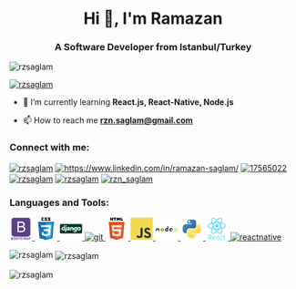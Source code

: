 <h1 align="center">Hi 👋, I'm Ramazan</h1>
<h3 align="center">A Software Developer from Istanbul/Turkey</h3>

<p align="left"> <img src="https://komarev.com/ghpvc/?username=rzsaglam&label=Profile%20views&color=0e75b6&style=flat" alt="rzsaglam" /> </p>

<p align="left"> <a href="https://github.com/ryo-ma/github-profile-trophy"><img src="https://github-profile-trophy.vercel.app/?username=rzsaglam" alt="rzsaglam" /></a> </p>


- 🌱 I’m currently learning **React.js, React-Native, Node.js**

- 📫 How to reach me **rzn.saglam@gmail.com**

<h3 align="left">Connect with me:</h3>
<p align="left">
<a href="https://twitter.com/rzsaglam" target="blank"><img align="center" src="https://raw.githubusercontent.com/rahuldkjain/github-profile-readme-generator/master/src/images/icons/Social/twitter.svg" alt="rzsaglam" height="30" width="40" /></a>
<a href="https://linkedin.com/in/https://www.linkedin.com/in/ramazan-saglam/" target="blank"><img align="center" src="https://raw.githubusercontent.com/rahuldkjain/github-profile-readme-generator/master/src/images/icons/Social/linked-in-alt.svg" alt="https://www.linkedin.com/in/ramazan-saglam/" height="30" width="40" /></a>
<a href="https://stackoverflow.com/users/17565022" target="blank"><img align="center" src="https://raw.githubusercontent.com/rahuldkjain/github-profile-readme-generator/master/src/images/icons/Social/stack-overflow.svg" alt="17565022" height="30" width="40" /></a>
<a href="https://codesandbox.com/rzsaglam" target="blank"><img align="center" src="https://raw.githubusercontent.com/rahuldkjain/github-profile-readme-generator/master/src/images/icons/Social/codesandbox.svg" alt="rzsaglam" height="30" width="40" /></a>
<a href="https://instagram.com/rzsaglam" target="blank"><img align="center" src="https://raw.githubusercontent.com/rahuldkjain/github-profile-readme-generator/master/src/images/icons/Social/instagram.svg" alt="rzsaglam" height="30" width="40" /></a>
<a href="https://www.hackerrank.com/rzn_saglam" target="blank"><img align="center" src="https://raw.githubusercontent.com/rahuldkjain/github-profile-readme-generator/master/src/images/icons/Social/hackerrank.svg" alt="rzn_saglam" height="30" width="40" /></a>
</p>

<h3 align="left">Languages and Tools:</h3>
<p align="left"> <a href="https://getbootstrap.com" target="_blank" rel="noreferrer"> <img src="https://raw.githubusercontent.com/devicons/devicon/master/icons/bootstrap/bootstrap-plain-wordmark.svg" alt="bootstrap" width="40" height="40"/> </a> <a href="https://www.w3schools.com/css/" target="_blank" rel="noreferrer"> <img src="https://raw.githubusercontent.com/devicons/devicon/master/icons/css3/css3-original-wordmark.svg" alt="css3" width="40" height="40"/> </a> <a href="https://www.djangoproject.com/" target="_blank" rel="noreferrer"> <img src="https://raw.githubusercontent.com/devicons/devicon/master/icons/django/django-original.svg" alt="django" width="40" height="40"/> </a> <a href="https://git-scm.com/" target="_blank" rel="noreferrer"> <img src="https://www.vectorlogo.zone/logos/git-scm/git-scm-icon.svg" alt="git" width="40" height="40"/> </a> <a href="https://www.w3.org/html/" target="_blank" rel="noreferrer"> <img src="https://raw.githubusercontent.com/devicons/devicon/master/icons/html5/html5-original-wordmark.svg" alt="html5" width="40" height="40"/> </a> <a href="https://developer.mozilla.org/en-US/docs/Web/JavaScript" target="_blank" rel="noreferrer"> <img src="https://raw.githubusercontent.com/devicons/devicon/master/icons/javascript/javascript-original.svg" alt="javascript" width="40" height="40"/> </a> <a href="https://nodejs.org" target="_blank" rel="noreferrer"> <img src="https://raw.githubusercontent.com/devicons/devicon/master/icons/nodejs/nodejs-original-wordmark.svg" alt="nodejs" width="40" height="40"/> </a> <a href="https://www.python.org" target="_blank" rel="noreferrer"> <img src="https://raw.githubusercontent.com/devicons/devicon/master/icons/python/python-original.svg" alt="python" width="40" height="40"/> </a> <a href="https://reactjs.org/" target="_blank" rel="noreferrer"> <img src="https://raw.githubusercontent.com/devicons/devicon/master/icons/react/react-original-wordmark.svg" alt="react" width="40" height="40"/> </a> <a href="https://reactnative.dev/" target="_blank" rel="noreferrer"> <img src="https://reactnative.dev/img/header_logo.svg" alt="reactnative" width="40" height="40"/> </a> </p>

<p><img align="left" src="https://github-readme-stats.vercel.app/api/top-langs?username=rzsaglam&show_icons=true&locale=en&layout=compact" alt="rzsaglam" /></p>

<p>&nbsp;<img align="center" src="https://github-readme-stats.vercel.app/api?username=rzsaglam&show_icons=true&locale=en" alt="rzsaglam" /></p>

<p><img align="center" src="https://github-readme-streak-stats.herokuapp.com/?user=rzsaglam&" alt="rzsaglam" /></p>

